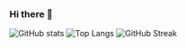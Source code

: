 ### Hi there 👋

![GitHub stats](https://github-readme-stats.vercel.app/api?username=HuanzhiMao&show_icons=true)
![Top Langs](https://github-readme-stats.vercel.app/api/top-langs/?username=HuanzhiMao&layout=compact)
![GitHub Streak](https://github-readme-streak-stats.herokuapp.com/?user=HuanzhiMao)


<!--
**HuanzhiMao/HuanzhiMao** is a ✨ _special_ ✨ repository because its `README.md` (this file) appears on your GitHub profile.

Here are some ideas to get you started:

- 🔭 I’m currently working on ...
- 🌱 I’m currently learning ...
- 👯 I’m looking to collaborate on ...
- 🤔 I’m looking for help with ...
- 💬 Ask me about ...
- 📫 How to reach me: ...
- 😄 Pronouns: ...
- ⚡ Fun fact: ...
-->
